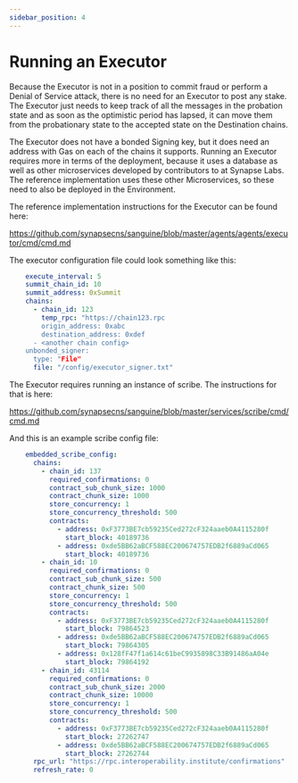 ```yaml
---
sidebar_position: 4
---
```


# Running an Executor

Because the Executor is not in a position to commit fraud or perform a Denial of Service attack, there is no need for an Executor to post any stake. The Executor just needs to keep track of all the messages in the probation state and as soon as the optimistic period has lapsed, it can move them from the probationary state to the accepted state on the Destination chains.

The Executor does not have a bonded Signing key, but it does need an address with Gas on each of the chains it supports.
Running an Executor requires more in terms of the deployment, because it uses a database as well as other microservices developed by contributors to at Synapse Labs. The reference implementation uses these other Microservices, so these need to also be deployed in the Environment.

The reference implementation instructions for the Executor can be found here:

https://github.com/synapsecns/sanguine/blob/master/agents/agents/executor/cmd/cmd.md

The executor configuration file could look something like this:

```yaml
    execute_interval: 5
    summit_chain_id: 10
    summit_address: 0xSummit
    chains:
      - chain_id: 123
        temp_rpc: "https://chain123.rpc
        origin_address: 0xabc
        destination_address: 0xdef
      - <another chain config>
    unbonded_signer:
      type: "File"
      file: "/config/executor_signer.txt"
```
The Executor requires running an instance of scribe. The instructions for that is here:

https://github.com/synapsecns/sanguine/blob/master/services/scribe/cmd/cmd.md

And this is an example scribe config file:

```yaml
    embedded_scribe_config:
      chains:
        - chain_id: 137
          required_confirmations: 0
          contract_sub_chunk_size: 1000
          contract_chunk_size: 1000
          store_concurrency: 1
          store_concurrency_threshold: 500
          contracts:
            - address: 0xF3773BE7cb59235Ced272cF324aaeb0A4115280f
              start_block: 40189736
            - address: 0xde5BB62aBCF588EC200674757EDB2f6889aCd065
              start_block: 40189736
        - chain_id: 10
          required_confirmations: 0
          contract_sub_chunk_size: 500
          contract_chunk_size: 500
          store_concurrency: 1
          store_concurrency_threshold: 500
          contracts:
            - address: 0xF3773BE7cb59235Ced272cF324aaeb0A4115280f
              start_block: 79864523
            - address: 0xde5BB62aBCF588EC200674757EDB2f6889aCd065
              start_block: 79864305
            - address: 0x128fF47f1a614c61beC9935898C33B91486aA04e
              start_block: 79864192
        - chain_id: 43114
          required_confirmations: 0
          contract_sub_chunk_size: 2000
          contract_chunk_size: 10000
          store_concurrency: 1
          store_concurrency_threshold: 500
          contracts:
            - address: 0xF3773BE7cb59235Ced272cF324aaeb0A4115280f
              start_block: 27262747
            - address: 0xde5BB62aBCF588EC200674757EDB2f6889aCd065
              start_block: 27262744
      rpc_url: "https://rpc.interoperability.institute/confirmations"
      refresh_rate: 0
```
